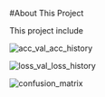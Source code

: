 #About This Project

This project include 

![acc_val_acc_history](https://github.com/emogooo/DermaNet/assets/58745898/cfc992c0-d35b-430c-905e-1b62beb897a6)

![loss_val_loss_history](https://github.com/emogooo/DermaNet/assets/58745898/5e00192c-4417-4d3a-8ef9-0be048b1b8a2)

![confusion_matrix](https://github.com/emogooo/DermaNet/assets/58745898/efedc8fc-5393-4c2d-97b5-8c9c87256b91)
